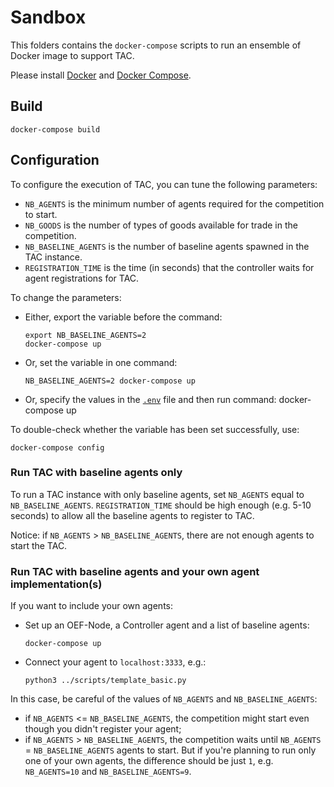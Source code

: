 # Sandbox

This folders contains the `docker-compose` scripts to run an ensemble of 
Docker image to support TAC.

Please install [Docker](https://www.docker.com/) and [Docker Compose](https://docs.docker.com/compose/).

## Build

    docker-compose build

## Configuration

To configure the execution of TAC, you can tune the following parameters:
- `NB_AGENTS` is the minimum number of agents required for the competition to start.
- `NB_GOODS` is the number of types of goods available for trade in the competition.
- `NB_BASELINE_AGENTS` is the number of baseline agents spawned in the TAC instance. 
- `REGISTRATION_TIME` is the time (in seconds) that the controller waits for agent registrations for TAC. 

To change the parameters:

- Either, export the variable before the command:

      export NB_BASELINE_AGENTS=2
      docker-compose up

- Or, set the variable in one command:

      NB_BASELINE_AGENTS=2 docker-compose up

- Or, specify the values in the [`.env`](.env) file and then run command:
	  docker-compose up


To double-check whether the variable has been set successfully, use:

    docker-compose config

### Run TAC with baseline agents only

To run a TAC instance with only baseline agents, set `NB_AGENTS` equal to `NB_BASELINE_AGENTS`.
`REGISTRATION_TIME` should be high enough (e.g. 5-10 seconds) to allow all the baseline agents to register to TAC.
    
Notice: if `NB_AGENTS` > `NB_BASELINE_AGENTS`, there are not enough agents to start the TAC.
    
### Run TAC with baseline agents and your own agent implementation(s)

If you want to include your own agents:  

- Set up an OEF-Node, a Controller agent and a list of baseline agents:

      docker-compose up
      
- Connect your agent to `localhost:3333`, e.g.:

      python3 ../scripts/template_basic.py
      
In this case, be careful of the values of `NB_AGENTS` and `NB_BASELINE_AGENTS`:
- if `NB_AGENTS` <= `NB_BASELINE_AGENTS`, the competition might start even though you didn't register your agent;
- if  `NB_AGENTS` > `NB_BASELINE_AGENTS`, the competition waits until `NB_AGENTS` = `NB_BASELINE_AGENTS` agents to start.
  But if you're planning to run only one of your own agents, the difference should be just `1`, e.g. `NB_AGENTS=10` and `NB_BASELINE_AGENTS=9`. 
  